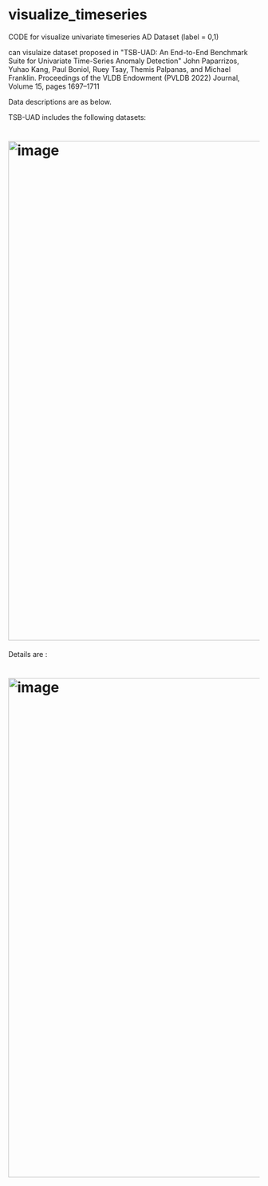 # visualize_timeseries

CODE for visualize univariate timeseries AD Dataset (label = 0,1)

can visulaize dataset proposed in "TSB-UAD: An End-to-End Benchmark Suite for Univariate Time-Series Anomaly Detection"
John Paparrizos, Yuhao Kang, Paul Boniol, Ruey Tsay, Themis Palpanas, and Michael Franklin.
Proceedings of the VLDB Endowment (PVLDB 2022) Journal, Volume 15, pages 1697–1711 

Data descriptions are as below.

TSB-UAD includes the following datasets:


# <img width="1000" alt="image" src="https://github.com/user-attachments/assets/8e23ba7e-2967-4692-9c45-030c9b9e65b8">

Details are : 


# <img width="1000" alt="image" src="https://github.com/user-attachments/assets/97edcf11-0973-4294-8128-7ac6099284f9">
